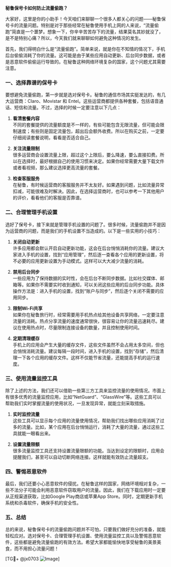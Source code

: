 **秘鲁保号卡如何防止流量偷跑？**

大家好，这里是你的小助手！今天咱们来聊聊一个很多人都关心的问题——秘鲁保号卡的流量问题。特别是对于那些经常在秘鲁使用手机上网的人来说，“流量偷跑”简直是一个噩梦。想象一下，你辛辛苦苦存下的流量，结果莫名其妙就没了，是不是特别心痛？所以，今天我们就来聊聊如何避免这种情况的发生。

首先，我们得明白什么是“流量偷跑”。简单来说，就是你在不知情的情况下，手机后台偷偷消耗了你的流量。这可能是由于某些应用自动更新、后台同步数据，或者是恶意软件偷偷运行导致的。在秘鲁这种网络环境复杂的国家，这个问题尤其需要注意。

### 一、选择靠谱的保号卡

要想避免流量偷跑，第一步就是选对保号卡。秘鲁的通信市场其实挺发达的，有几大运营商：Claro、Movistar 和 Entel。这些运营商都提供各种套餐，包括语音通话、短信和流量。不过，选择的时候一定要注意以下几点：

1. **看清套餐内容**  
   不同的套餐提供的流量额度是不一样的，有些可能包含无限流量，但可能会限制速度；有些则是固定流量包，超出后会额外收费。所以在购买之前，一定要仔细阅读套餐说明，看看是否适合自己。

2. **关注流量限制**  
   很多运营商会设置流量上限，超过这个上限后，要么降速，要么直接扣费。所以在选择时，最好根据自己的使用习惯来决定。如果你经常需要大量下载文件或者看视频，那么建议选择更高流量的套餐。

3. **检查客服服务**  
   在秘鲁，有时候运营商的客服服务并不太友好。如果遇到问题，比如流量异常扣减，可能很难及时解决。因此，在选择运营商时，也可以参考一下其他用户的评价，看看他们的客服是否靠谱。

### 二、合理管理手机设置

选好了保号卡，接下来就是管理手机设置的问题了。很多时候，流量偷跑并不是因为运营商的问题，而是我们的手机设置不当造成的。以下是一些实用的小技巧：

1. **关闭自动更新**  
   许多应用都会默认开启自动更新功能，这会在后台悄悄消耗你的流量。建议大家进入手机的设置，找到“应用管理”，然后逐一查看各个应用的更新设置，将不必要的应用更新设置为手动模式。这样可以大大减少流量的消耗。

2. **禁用后台同步**  
   一些应用为了保持数据的实时性，会在后台不断同步数据。比如社交媒体、邮箱等。如果你不需要实时收到通知，可以关闭这些应用的后台同步功能。具体操作方法是：进入手机的设置，找到“账户与同步”，然后逐个关闭不需要的应用同步。

3. **限制Wi-Fi共享**  
   如果你在秘鲁旅行时，经常需要用手机热点给其他设备共享网络，一定要注意流量的消耗。热点分享流量的速度通常很快，很容易让你的流量迅速耗尽。建议在使用热点时，尽量限制连接设备的数量，并且控制使用时间。

4. **定期清理缓存**  
   手机上的应用会产生大量的缓存文件，这些文件虽然不会占用太多空间，但也会悄悄消耗流量。建议每隔一段时间，进入手机的设置，找到“存储”，然后清理一下各个应用的缓存文件。这样不仅能节省流量，还能提高手机的运行速度。

### 三、使用流量监控工具

除了上述的方法，我们还可以借助一些第三方工具来监控流量的使用情况。市面上有很多优秀的流量监控应用，比如“NetGuard”、“GlassWire”等。这些工具可以帮助我们实时掌握流量的使用状况，一旦发现异常，就能立刻采取措施。

1. **实时监控流量**  
   这些工具可以显示每个应用的流量使用情况，帮助我们找出哪些应用消耗了过多的流量。比如，某个应用在后台悄悄运行，消耗了大量的流量，通过这些工具就能一眼看出来。

2. **设置流量限额**  
   很多流量监控工具还支持设置流量限额的功能。当达到设定的限额时，应用会提醒我们，甚至可以自动切断网络连接。这样就能有效防止流量超支。

### 四、警惕恶意软件

最后，我们还要小心恶意软件的侵扰。在秘鲁这样的国家，网络环境相对复杂，一些不法分子可能会利用恶意软件窃取用户的流量。因此，我们在下载应用时一定要从正规渠道获取，比如Google Play商店或苹果App Store。同时，定期更新手机系统和杀毒软件，确保手机的安全性。

### 五、总结

总的来说，秘鲁保号卡的流量偷跑问题并不可怕，只要我们做好充分的准备，就能轻松应对。选对保号卡、合理管理手机设置、使用流量监控工具以及警惕恶意软件，这些都是避免流量偷跑的有效方法。希望大家都能愉快地享受秘鲁的美景美食，而不用担心流量问题！

[TG💪+ @jx0703 ![Image](https://github.com/user-attachments/assets/dbca1d08-cadb-493c-b0ec-ad6f7a83f270)]